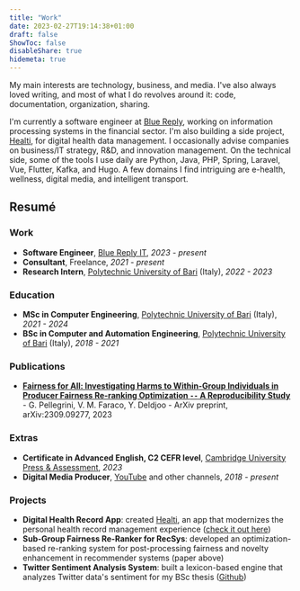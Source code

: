 ```yaml
---
title: "Work"
date: 2023-02-27T19:14:38+01:00
draft: false
ShowToc: false
disableShare: true
hidemeta: true
---
```


My main interests are technology, business, and media. I've also always loved writing, and most of what I do revolves around it: code, documentation, organization, sharing.

I'm currently a software engineer at [Blue Reply](https://www.reply.com/blue-reply/it/), working on information processing systems in the financial sector. I'm also building a side project, [Healti](https://healti.net), for digital health data management. I occasionally advise companies on business/IT strategy, R&D, and innovation management. On the technical side, some of the tools I use daily are Python, Java, PHP, Spring, Laravel, Vue, Flutter, Kafka, and Hugo. A few domains I find intriguing are e-health, wellness, digital media, and intelligent transport.

## Resumé

### Work

- **Software Engineer**, [Blue Reply IT](https://www.reply.com/blue-reply/it/), *2023 - present*
- **Consultant**, Freelance, *2021 - present*
- **Research Intern**, [Polytechnic University of Bari](https://www.poliba.it) (Italy), *2022 - 2023*

### Education

- **MSc in Computer Engineering**, [Polytechnic University of Bari](https://www.poliba.it) (Italy), *2021 - 2024*
- **BSc in Computer and Automation Engineering**, [Polytechnic University of Bari](https://www.poliba.it) (Italy), *2018 - 2021*

### Publications

- **[Fairness for All: Investigating Harms to Within-Group Individuals in Producer Fairness Re-ranking Optimization `--` A Reproducibility Study](https://doi.org/10.48550/arXiv.2309.09277)** - G. Pellegrini, V. M. Faraco, Y. Deldjoo - ArXiv preprint, arXiv:2309.09277, 2023

### Extras

- **Certificate in Advanced English, C2 CEFR level**, [Cambridge University Press & Assessment](https://www.cambridge.org/), *2023*
- **Digital Media Producer**, [YouTube](https://youtube.com/@VittorioFaraco2) and other channels, *2018 - present*

### Projects

- **Digital Health Record App**: created [Healti](/healti), an app that modernizes the personal health record management experience ([check it out here](https://healti.net))
- **Sub-Group Fairness Re-Ranker for RecSys**: developed an optimization-based re-ranking system for post-processing fairness and novelty enhancement in recommender systems (paper above)
- **Twitter Sentiment Analysis System**: built a lexicon-based engine that analyzes Twitter data's sentiment for my BSc thesis ([Github](https://github.com/vtfrc/twitter-sentiment-analysis))
